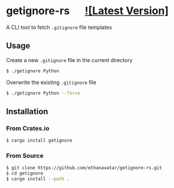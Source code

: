 # getignore-rs &emsp; [![Latest Version]][crates.io]

[crates.io]: https://crates.io/crates/serde

A CLI tool to fetch `.gitignore` file templates

## Usage

Create a new `.gitignore` file in the current directory

```bash
$ ./getignore Python
```

Overwrite the existing `.gitignore` file

```bash
$ ./getignore Python --force
```

## Installation

### From Crates.io

```bash
$ cargo install getignore
```

### From Source

```bash
$ git clone https://github.com/ethanavatar/getignore-rs.git
$ cd getignore
$ cargo install --path .
```